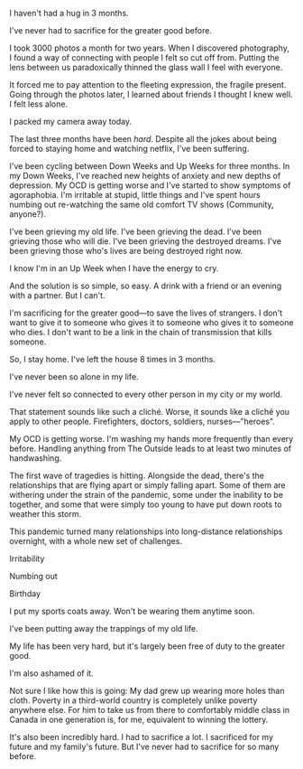 I haven't had a hug in 3 months.

I've never had to sacrifice for the greater good before.

I took 3000 photos a month for two years. When I discovered photography, I found a way of connecting with people I felt so cut off from. Putting the lens between us paradoxically thinned the glass wall I feel with everyone.

It forced me to pay attention to the fleeting expression, the fragile present. Going through the photos later, I learned about friends I thought I knew well. I felt less alone.

I packed my camera away today.

The last three months have been _hard_. Despite all the jokes about being forced to staying home and watching netflix, I've been suffering.

I've been cycling between Down Weeks and Up Weeks for three months. In my Down Weeks, I've reached new heights of anxiety and new depths of depression. My OCD is getting worse and I've started to show symptoms of agoraphobia. I'm irritable at stupid, little things and I've spent hours numbing out re-watching the same old comfort TV shows (Community, anyone?).

I've been grieving my old life. I've been grieving the dead. I've been grieving those who will die. I've been grieving the destroyed dreams. I've been grieving those who's lives are being destroyed right now.

I know I'm in an Up Week when I have the energy to cry.

And the solution is so simple, so easy. A drink with a friend or an evening with a partner. But I can't.

I'm sacrificing for the greater good—to save the lives of strangers. I don't want to give it to someone who gives it to someone who gives it to someone who dies. I don't want to be a link in the chain of transmission that kills someone.

So, I stay home. I've left the house 8 times in 3 months.

I've never been so alone in my life.

I've never felt so connected to every other person in my city or my world.




That statement sounds like such a cliché. Worse, it sounds like a cliché you apply to other people. Firefighters, doctors, soldiers, nurses—"heroes".


My OCD is getting worse. I'm washing my hands more frequently than every before. Handling anything from The Outside leads to at least two minutes of handwashing.

The first wave of tragedies is hitting. Alongside the dead, there's the relationships that are flying apart or simply falling apart. Some of them are withering under the strain of the pandemic, some under the inability to be together, and some that were simply too young to have put down roots to weather this storm.

This pandemic turned many relationships into long-distance relationships overnight, with a whole new set of challenges.

Irritability

Numbing out

Birthday




I put my sports coats away. Won't be wearing them anytime soon.

I've been putting away the trappings of my old life.



My life has been very hard, but it's largely been free of duty to the greater good.

I'm also ashamed of it.

Not sure I like how this is going:
My dad grew up wearing more holes than cloth. Poverty in a third-world country is completely unlike poverty anywhere else. For him to take us from there to comfortably middle class in Canada in one generation is, for me, equivalent to winning the lottery.

It's also been incredibly hard. I had to sacrifice a lot. I sacrificed for my future and my family's future. But I've never had to sacrifice for so many before.
